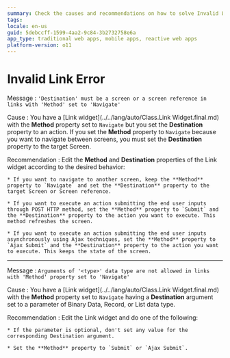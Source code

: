 ```yaml
---
summary: Check the causes and recommendations on how to solve Invalid Link TrueChange errors.
tags:
locale: en-us
guid: 5debccff-1599-4aa2-9c84-3b2732758e6a
app_type: traditional web apps, mobile apps, reactive web apps
platform-version: o11
---
```

 
# Invalid Link Error

Message
:   `'Destination' must be a screen or a screen reference in links with 'Method' set to 'Navigate'`

Cause
:   You have a [Link widget](../../lang/auto/Class.Link Widget.final.md) with the **Method** property set to `Navigate` but you set the **Destination** property to an action. If you set the **Method** property to `Navigate` because you want to navigate between screens, you must set the **Destination** property to the target Screen.

Recommendation
:   Edit the **Method** and **Destination** properties of the Link widget according to the desired behavior:

    * If you want to navigate to another screen, keep the **Method** property to `Navigate` and set the **Destination** property to the target Screen or Screen reference.
 
    * If you want to execute an action submitting the end user inputs through POST HTTP method, set the **Method** property to `Submit` and the **Destination** property to the action you want to execute. This method refreshes the screen.
    
    * If you want to execute an action submitting the end user inputs asynchronously using Ajax techniques, set the **Method** property to `Ajax Submit` and the **Destination** property to the action you want to execute. This keeps the state of the screen.

---

Message
:  `Arguments of '<type>' data type are not allowed in links with 'Method' property set to 'Navigate'`

Cause
:   You have a [Link widget](../../lang/auto/Class.Link Widget.final.md) with the **Method** property set to `Navigate` having a **Destination** argument set to a parameter of Binary Data, Record, or List data type.

Recommendation
:   Edit the Link widget and do one of the following:

    * If the parameter is optional, don't set any value for the corresponding Destination argument.
    
    * Set the **Method** property to `Submit` or `Ajax Submit`.
